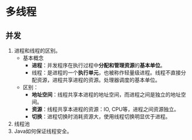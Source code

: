 # 多线程

## 并发

1. 进程和线程的区别。
   - 基本概念
     - **进程**：并发程序在执行过程中**分配和管理资源**的**基本单位**。
     - 线程：是进程的一个**执行单元**，也被称作轻量级进程。线程不直接分配资源，进程共享进程的资源。处理器调度的基本单位。
   - 区别：
     - **地址空间**：线程共享本进程的地址空间，而进程之间是独立的地址空间。
     - **资源**：线程共享本进程的资源：IO, CPU等，进程之间资源独立。
     - **切换**：进程切换时消耗资源大，使用线程切换明显优于进程。
2. 线程池
3. Java如何保证线程安全。